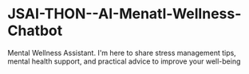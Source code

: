 # JSAI-THON--AI-Menatl-Wellness-Chatbot
Mental Wellness Assistant. I'm here to share stress management tips, mental health support, and practical advice to improve your well-being
